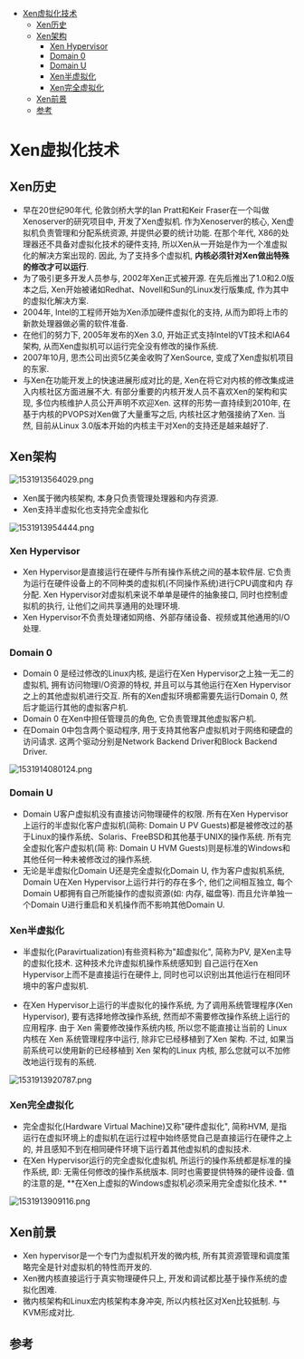 <!-- TOC depthFrom:1 depthTo:6 withLinks:1 updateOnSave:1 orderedList:0 -->

- [Xen虚拟化技术](#xen虚拟化技术)
	- [Xen历史](#xen历史)
	- [Xen架构](#xen架构)
		- [Xen Hypervisor](#xen-hypervisor)
		- [Domain 0](#domain-0)
		- [Domain U](#domain-u)
		- [Xen半虚拟化](#xen半虚拟化)
		- [Xen完全虚拟化](#xen完全虚拟化)
	- [Xen前景](#xen前景)
	- [参考](#参考)

<!-- /TOC -->
# Xen虚拟化技术

## Xen历史

* 早在20世纪90年代, 伦敦剑桥大学的Ian Pratt和Keir Fraser在一个叫做Xenoserver的研究项目中, 开发了Xen虚拟机. 作为Xenoserver的核心, Xen虚拟机负责管理和分配系统资源, 并提供必要的统计功能. 在那个年代, X86的处理器还不具备对虚拟化技术的硬件支持, 所以Xen从一开始是作为一个准虚拟化的解决方案出现的. 因此, 为了支持多个虚拟机, **内核必须针对Xen做出特殊的修改才可以运行**. 
* 为了吸引更多开发人员参与, 2002年Xen正式被开源. 在先后推出了1.0和2.0版本之后, Xen开始被诸如Redhat、Novell和Sun的Linux发行版集成, 作为其中的虚拟化解决方案. 
* 2004年, Intel的工程师开始为Xen添加硬件虚拟化的支持, 从而为即将上市的新款处理器做必需的软件准备. 
* 在他们的努力下, 2005年发布的Xen 3.0, 开始正式支持Intel的VT技术和IA64架构, 从而Xen虚拟机可以运行完全没有修改的操作系统. 
* 2007年10月, 思杰公司出资5亿美金收购了XenSource, 变成了Xen虚拟机项目的东家. 
* 与Xen在功能开发上的快速进展形成对比的是, Xen在将它对内核的修改集成进入内核社区方面进展不大. 有部分重要的内核开发人员不喜欢Xen的架构和实现, 多位内核维护人员公开声明不欢迎Xen. 这样的形势一直持续到2010年, 在基于内核的PVOPS对Xen做了大量重写之后, 内核社区才勉强接纳了Xen. 当然, 目前从Linux 3.0版本开始的内核主干对Xen的支持还是越来越好了. 

## Xen架构

![1531913564029.png](image/1531913564029.png)

* Xen属于微内核架构, 本身只负责管理处理器和内存资源. 
* Xen支持半虚拟化也支持完全虚拟化

![1531913954444.png](image/1531913954444.png)

### Xen Hypervisor

* Xen Hypervisor是直接运行在硬件与所有操作系统之间的基本软件层. 它负责为运行在硬件设备上的不同种类的虚拟机(不同操作系统)进行CPU调度和内 存分配. Xen Hypervisor对虚拟机来说不单单是硬件的抽象接口, 同时也控制虚拟机的执行, 让他们之间共享通用的处理环境. 
* Xen Hypervisor不负责处理诸如网络、外部存储设备、视频或其他通用的I/O处理. 

### Domain 0

* Domain 0 是经过修改的Linux内核, 是运行在Xen Hypervisor之上独一无二的虚拟机, 拥有访问物理I/O资源的特权, 并且可以与其他运行在Xen Hypervisor之上的其他虚拟机进行交互. 所有的Xen虚拟环境都需要先运行Domain 0, 然后才能运行其他的虚拟客户机. 
* Domain 0 在Xen中担任管理员的角色, 它负责管理其他虚拟客户机. 
* 在Domain 0中包含两个驱动程序, 用于支持其他客户虚拟机对于网络和硬盘的访问请求. 这两个驱动分别是Network Backend Driver和Block Backend Driver. 


![1531914080124.png](image/1531914080124.png)

### Domain U

* Domain U客户虚拟机没有直接访问物理硬件的权限. 所有在Xen Hypervisor上运行的半虚拟化客户虚拟机(简称: Domain U PV Guests)都是被修改过的基于Linux的操作系统、Solaris、FreeBSD和其他基于UNIX的操作系统. 所有完全虚拟化客户虚拟机(简 称: Domain U HVM Guests)则是标准的Windows和其他任何一种未被修改过的操作系统. 
* 无论是半虚拟化Domain U还是完全虚拟化Domain U, 作为客户虚拟机系统, Domain U在Xen Hypervisor上运行并行的存在多个, 他们之间相互独立, 每个Domain U都拥有自己所能操作的虚拟资源(如: 内存, 磁盘等). 而且允许单独一个Domain U进行重启和关机操作而不影响其他Domain U. 


### Xen半虚拟化

* 半虚拟化(Paravirtualization)有些资料称为"超虚拟化", 简称为PV, 是Xen主导的虚拟化技术. 这种技术允许虚拟机操作系统感知到 自己运行在Xen Hypervisor上而不是直接运行在硬件上, 同时也可以识别出其他运行在相同环境中的客户虚拟机. 

* 在Xen Hypervisor上运行的半虚拟化的操作系统, 为了调用系统管理程序(Xen Hypervisor), 要有选择地修改操作系统, 然而却不需要修改操作系统上运行的应用程序. 由于 Xen 需要修改操作系统内核, 所以您不能直接让当前的 Linux 内核在 Xen 系统管理程序中运行, 除非它已经移植到了Xen 架构. 不过, 如果当前系统可以使用新的已经移植到 Xen 架构的Linux 内核, 那么您就可以不加修改地运行现有的系统. 

![1531913920787.png](image/1531913920787.png)

### Xen完全虚拟化

* 完全虚拟化(Hardware Virtual Machine)又称"硬件虚拟化", 简称HVM, 是指运行在虚拟环境上的虚拟机在运行过程中始终感觉自己是直接运行在硬件之上的, 并且感知不到在相同硬件环境下运行着其他虚拟机的虚拟技术. 
* 在Xen Hypervisor运行的完全虚拟化虚拟机, 所运行的操作系统都是标准的操作系统, 即: 无需任何修改的操作系统版本. 同时也需要提供特殊的硬件设备. 值的注意的是, **在Xen上虚拟的Windows虚拟机必须采用完全虚拟化技术. **

![1531913909116.png](image/1531913909116.png)




## Xen前景


* Xen hypervisor是一个专门为虚拟机开发的微内核, 所有其资源管理和调度策略完全是针对虚拟机的特性而开发的. 
* Xen微内核直接运行于真实物理硬件只上, 开发和调试都比基于操作系统的虚拟化困难. 
* 微内核架构和Linux宏内核架构本身冲突, 所以内核社区对Xen比较抵制. 与KVM形成对比. 

## 参考
